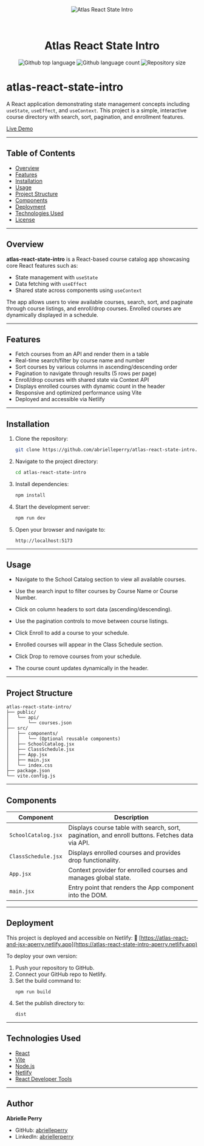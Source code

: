 <div align="center" id="top">
  <img src="./.github/app.gif" alt="Atlas React State Intro" />

&#xa0;

  <!-- <a href="https://atlasreactandjsx.netlify.app">Demo</a> -->
</div>

<h1 align="center">Atlas React State Intro</h1>

<p align="center">
  <img alt="Github top language" src="https://img.shields.io/github/languages/top/abrielleperry/atlas-react-state-intro?color=56BEB8">

  <img alt="Github language count" src="https://img.shields.io/github/languages/count/abrielleperry/atlas-react-state-intro?color=56BEB8">

  <img alt="Repository size" src="https://img.shields.io/github/repo-size/abrielleperry/atlas-react-state-intro?color=56BEB8">


  <!-- <img alt="Github issues" src="https://img.shields.io/github/issues/abrielleperry/atlas-react-state-intro?color=56BEB8" /> -->

  <!-- <img alt="Github forks" src="https://img.shields.io/github/forks/abrielleperry/atlas-react-state-intro?color=56BEB8" /> -->

  <!-- <img alt="Github stars" src="https://img.shields.io/github/stars/abrielleperry/atlas-react-state-intro?color=56BEB8" /> -->
</p>

<!-- Status -->

# atlas-react-state-intro

A React application demonstrating state management concepts including `useState`, `useEffect`, and `useContext`. This project is a simple, interactive course directory with search, sort, pagination, and enrollment features.

[Live Demo](https://atlas-react-state-intro-aperry.netlify.app)

---

## Table of Contents

- [Overview](#overview)
- [Features](#features)
- [Installation](#installation)
- [Usage](#usage)
- [Project Structure](#project-structure)
- [Components](#components)
- [Deployment](#deployment)
- [Technologies Used](#technologies-used)
- [License](#license)

---

## Overview


**atlas-react-state-intro** is a React-based course catalog app showcasing core React features such as:

- State management with `useState`
- Data fetching with `useEffect`
- Shared state across components using `useContext`

The app allows users to view available courses, search, sort, and paginate through course listings, and enroll/drop courses. Enrolled courses are dynamically displayed in a schedule.

---

## Features

- Fetch courses from an API and render them in a table
- Real-time search/filter by course name and number
- Sort courses by various columns in ascending/descending order
- Pagination to navigate through results (5 rows per page)
- Enroll/drop courses with shared state via Context API
- Displays enrolled courses with dynamic count in the header
- Responsive and optimized performance using Vite
- Deployed and accessible via Netlify
---

## Installation

1. Clone the repository:
   ```bash
   git clone https://github.com/abrielleperry/atlas-react-state-intro.git ```
3. Navigate to the project directory:
   ```bash
   cd atlas-react-state-intro
   ```
4. Install dependencies:
   ```bash
   npm install
   ```
5. Start the development server:
   ```bash
   npm run dev
   ```
6. Open your browser and navigate to:
   ```
   http://localhost:5173
   ```

---

## Usage

- Navigate to the School Catalog section to view all available courses.

- Use the search input to filter courses by Course Name or Course Number.
- Click on column headers to sort data (ascending/descending).
- Use the pagination controls to move between course listings.
- Click Enroll to add a course to your schedule.
- Enrolled courses will appear in the Class Schedule section.
- Click Drop to remove courses from your schedule.
- The course count updates dynamically in the header.

---

## Project Structure

```
atlas-react-state-intro/
├── public/
│   └── api/
│       └── courses.json
├── src/
│   ├── components/
│   │   └── (Optional reusable components)
│   ├── SchoolCatalog.jsx
│   ├── ClassSchedule.jsx
│   ├── App.jsx
│   ├── main.jsx
│   └── index.css
├── package.json
└── vite.config.js
```

---

## Components

| Component             | Description                                                                       |
| --------------------- | --------------------------------------------------------------------------------- |
| `SchoolCatalog.jsx`        | Displays course table with search, sort, pagination, and enroll buttons. Fetches data via API. |
| `ClassSchedule.jsx`     | Displays enrolled courses and provides drop functionality.            |
| `App.jsx`          | Context provider for enrolled courses and manages global state.             |
| `main.jsx`         | Entry point that renders the App component into the DOM.   |

---

## Deployment

This project is deployed and accessible on Netlify:
🔗 [https://atlas-react-and-jsx-aperry.netlify.app](https://atlas-react-state-intro-aperry.netlify.app)

To deploy your own version:

1. Push your repository to GitHub.
2. Connect your GitHub repo to Netlify.
3. Set the build command to:
   ```
   npm run build
   ```
4. Set the publish directory to:
   ```
   dist
   ```

---

## Technologies Used

- [React](https://react.dev/)
- [Vite](https://vitejs.dev/)
- [Node.js](https://nodejs.org/)
- [Netlify](https://www.netlify.com/)
- [React Developer Tools](https://react-devtools-tutorial.netlify.app/)

---

## Author

**Abrielle Perry**

- GitHub: [abrielleperry](https://github.com/abrielleperry)
- LinkedIn: [abriellerperry](https://linkedin.com/in/abriellerperry)

